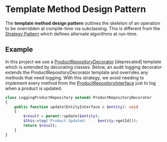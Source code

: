# Template Method Design Pattern

The **template method design pattern** outlines the skeleton of an operation to be overridden at
compile-time via subclassing. This is different from the [Strategy Pattern](../Strategy) which
defines alternate algorithms at run-time.

## Example

In this project we use a
[ProductRepositoryDecorator](../../../src/EntityRepository/ProductRepositoryDecorator.php) [deprecated]
template which is extended by decorating classes. Below, an audit logging decorator
extends the ProductRepositoryDecorator template and overrides any methods that need logging.
With this strategy, we avoid needing to implement every method from the
[ProductRepositoryInterface](../../../src/EntityRepository/ProductRepositoryInterface.php)
just to log when a product is updated.

```php
class LoggingProductRepository extends ProductRepositoryDecorator
{
    public function update(EntityInterface & $entity): void
    {
        $result = parent::update($entity);
        $this->log('Product Updated: ' . $entity->getId());
        return $result;
    }
}
```

